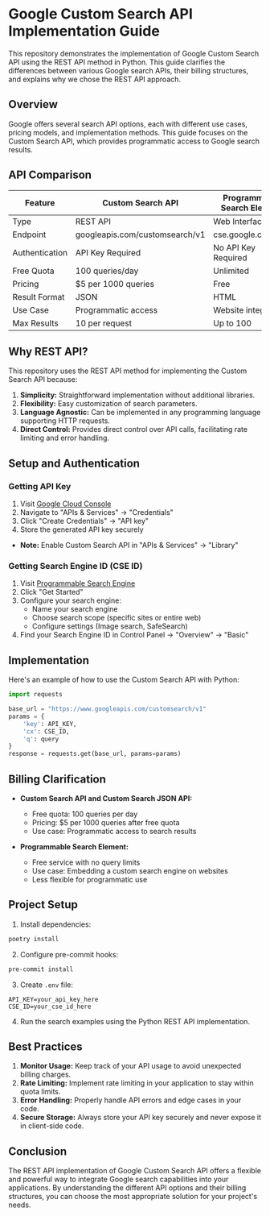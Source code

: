 # Google Custom Search API Implementation Guide

This repository demonstrates the implementation of Google Custom Search API using the REST API method in Python. This guide clarifies the differences between various Google search APIs, their billing structures, and explains why we chose the REST API approach.

## Overview

Google offers several search API options, each with different use cases, pricing models, and implementation methods. This guide focuses on the Custom Search API, which provides programmatic access to Google search results.

## API Comparison

| Feature | Custom Search API | Programmable Search Element | Custom Search JSON API |
|---------|-------------------|-----------------------------|-----------------------|
| Type | REST API | Web Interface | REST API |
| Endpoint | googleapis.com/customsearch/v1 | cse.google.com/cse | googleapis.com/customsearch/v1 |
| Authentication | API Key Required | No API Key Required | API Key Required |
| Free Quota | 100 queries/day | Unlimited | 100 queries/day |
| Pricing | $5 per 1000 queries | Free | $5 per 1000 queries |
| Result Format | JSON | HTML | JSON |
| Use Case | Programmatic access | Website integration | Programmatic access |
| Max Results | 10 per request | Up to 100 | 10 per request |

## Why REST API?

This repository uses the REST API method for implementing the Custom Search API because:

1. **Simplicity:** Straightforward implementation without additional libraries.
2. **Flexibility:** Easy customization of search parameters.
3. **Language Agnostic:** Can be implemented in any programming language supporting HTTP requests.
4. **Direct Control:** Provides direct control over API calls, facilitating rate limiting and error handling.

## Setup and Authentication

### Getting API Key
1. Visit [Google Cloud Console](https://console.cloud.google.com)
2. Navigate to "APIs & Services" → "Credentials"
3. Click "Create Credentials" → "API key"
4. Store the generated API key securely
- **Note:** Enable Custom Search API in "APIs & Services" → "Library"

### Getting Search Engine ID (CSE ID)
1. Visit [Programmable Search Engine](https://programmablesearchengine.google.com)
2. Click "Get Started"
3. Configure your search engine:
   - Name your search engine
   - Choose search scope (specific sites or entire web)
   - Configure settings (Image search, SafeSearch)
4. Find your Search Engine ID in Control Panel → "Overview" → "Basic"

## Implementation

Here's an example of how to use the Custom Search API with Python:

```python
import requests

base_url = "https://www.googleapis.com/customsearch/v1"
params = {
    'key': API_KEY,
    'cx': CSE_ID,
    'q': query
}
response = requests.get(base_url, params=params)
```

## Billing Clarification

- **Custom Search API and Custom Search JSON API:** 
  - Free quota: 100 queries per day
  - Pricing: $5 per 1000 queries after free quota
  - Use case: Programmatic access to search results

- **Programmable Search Element:** 
  - Free service with no query limits
  - Use case: Embedding a custom search engine on websites
  - Less flexible for programmatic use

## Project Setup

1. Install dependencies:
```bash
poetry install
```

2. Configure pre-commit hooks:
```bash
pre-commit install
```

3. Create `.env` file:
```
API_KEY=your_api_key_here
CSE_ID=your_cse_id_here
```

4. Run the search examples using the Python REST API implementation.

## Best Practices

1. **Monitor Usage:** Keep track of your API usage to avoid unexpected billing charges.
2. **Rate Limiting:** Implement rate limiting in your application to stay within quota limits.
3. **Error Handling:** Properly handle API errors and edge cases in your code.
4. **Secure Storage:** Always store your API key securely and never expose it in client-side code.

## Conclusion

The REST API implementation of Google Custom Search API offers a flexible and powerful way to integrate Google search capabilities into your applications. By understanding the different API options and their billing structures, you can choose the most appropriate solution for your project's needs.